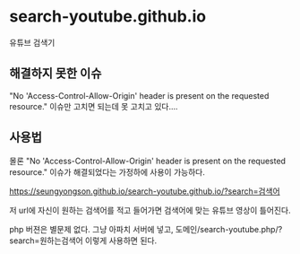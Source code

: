 # search-youtube.github.io
유튜브 검색기

## 해결하지 못한 이슈
"No 'Access-Control-Allow-Origin' header is present on the requested resource." 이슈만 고치면 되는데 못 고치고 있다....  



## 사용법  

몰론 "No 'Access-Control-Allow-Origin' header is present on the requested resource." 이슈가 해결되었다는 가정하에 사용이 가능하다.

https://seungyongson.github.io/search-youtube.github.io/?search=검색어

저 url에 자신이 원하는 검색어를 적고 들어가면 검색어에 맞는 유튜브 영상이 틀어진다.


php 버젼은 별문제 없다. 그냥 아파치 서버에 넣고, 도메인/search-youtube.php/?search=원하는검색어 이렇게 사용하면 된다.

